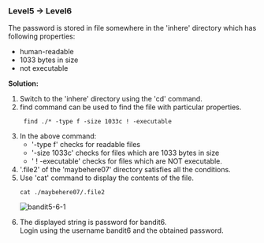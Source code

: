 ### Level5 -> Level6

The password is stored in file somewhere in the 'inhere' directory which has following properties:<br/>
<ul>
<li>human-readable</li>
<li>1033 bytes in size</li>
<li>not executable</li>
</ul>

<b>Solution:</b><br/>
<p>
<ol> 
<li>Switch to the 'inhere' directory using the 'cd' command.</li>

<li>find command can be used to find the file with particular properties.</li>

<code> find ./* -type f -size 1033c ! -executable</code><br/>

<li>In the above command:<br/>
<ul>
<li>'-type f' checks for readable files</li>
<li>'-size 1033c' checks for files which are 1033 bytes in size</li>
<li>' ! -executable' checks for files which are NOT executable.</li>
</ul>
</li>

<li>'.file2' of the 'maybehere07' directory satisfies all the conditions.</li>

<li>Use 'cat' command to display the contents of the file.</li>

<code>cat ./maybehere07/.file2</code><br/>

![bandit5-6-1](https://user-images.githubusercontent.com/88927842/178915946-a9fb9977-5c06-4eea-8371-5a0aa77a1747.png)

<li>The displayed string is password for bandit6.<br/>
Login using the username bandit6 and the obtained password.</li>

</ol>
</p>




